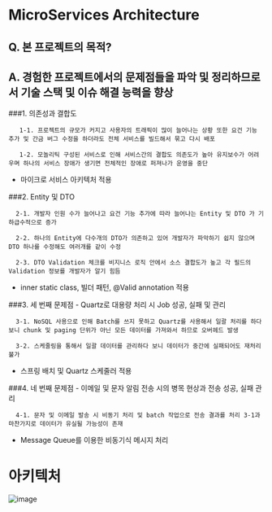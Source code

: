 # MicroServices Architecture

## Q. 본 프로젝트의 목적?

## A. 경험한 프로젝트에서의 문제점들을 파악 및 정리하므로서 기술 스택 및 이슈 해결 능력을 향상

###1. 의존성과 결합도

       1-1. 프로젝트의 규모가 커지고 사용자의 트래픽이 많이 늘어나는 상황 또한 요건 기능 추가 및 간금 버그 수정을 하더라도 전체 서비스를 빌드해서 묶고 다시 배포
      
       1-2. 모놀리틱 구성된 서비스로 인해 서비스간의 결합도 의존도가 높아 유지보수가 어려우며 하나의 서비스 장애가 생기면 전체적인 장애로 퍼져나가 운영을 중단

* 마이크로 서비스 아키텍처 적용

###2. Entity 및 DTO

      2-1. 개발자 인원 수가 늘어나고 요건 기능 추가에 따라 늘어나는 Entity 및 DTO 가 기하급수적으로 증가
   
      2-2. 하나의 Entity에 다수개의 DTO가 의존하고 있어 개발자가 파악하기 쉽지 않으며 DTO 하나를 수정해도 여러개를 같이 수정

      2-3. DTO Validation 체크를 비지니스 로직 안에서 소스 결합도가 높고 각 필드의 Validation 정보를 개발자가 알기 힘듬 

* inner static class, 빌더 패턴, @Valid annotation 적용

###3. 세 번째 문제점 - Quartz로 대용량 처리 시 Job 성공, 실패 및 관리

      3-1. NoSQL 사용으로 인해 Batch를 쓰지 못하고 Quartz를 사용해서 일괄 처리를 하다보니 chunk 및 paging 단위가 아닌 모든 데이터를 가져와서 하므로 오버헤드 발생
   
      3-2. 스케줄링을 통해서 일괄 데이터를 관리하다 보니 데이터가 중간에 실패되어도 재처리 불가

* 스프링 배치 및 Quartz 스케줄러 적용

###4. 네 번째 문제점 - 이메일 및 문자 알림 전송 시의 병목 현상과 전송 성공, 실패 관리

      4-1. 문자 및 이메일 발송 시 비동기 처리 및 batch 작업으로 전송 결과를 처리 3-1과 마찬가지로 데이터가 유실될 가능성이 존재

* Message Queue를 이용한 비동기식 메시지 처리


# 아키텍처

![image](https://user-images.githubusercontent.com/19419438/160290362-db3e08f3-e246-465b-a18f-a24aecfc07ca.png)
